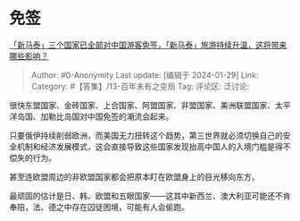 # 免签
[「新马泰」三个国家已全部对中国游客免签，「新马泰」旅游持续升温，这将带来哪些影响？](https://www.zhihu.com/question/641773170/answer/3380264951)

> Author: #0-Anonymity
> Last update: [编辑于 2024-01-29]
> Link:
> Category: #【答集】/13-百年未有之变局
> Tag: 
> 评论区:
> 泛讨论:

很快东盟国家、金砖国家、上合国家、阿盟国家、非盟国家、美洲联盟国家、太平洋岛国、加勒比岛国对中国免签的潮流会起来。

只要俄伊持续削弱欧洲，而美国无力扭转这个趋势，第三世界就必须切换自己的安全机制和经济发展模式，这会直接导致这些国家发现抬高中国人的入境门槛是得不偿失的行为。

甚至连欧盟周边的非欧盟国家都会把原本盯在欧盟身上的目光移向东方。

最顽固的估计是日、韩、欧盟和五眼国家——这其中新西兰、澳大利亚可能还不肯奉陪，法、德之中存在囚徒困境，可能有人会偷跑。